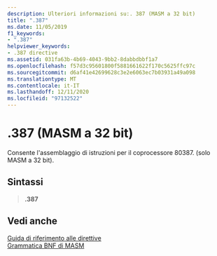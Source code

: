 ```yaml
---
description: Ulteriori informazioni su:. 387 (MASM a 32 bit)
title: ".387"
ms.date: 11/05/2019
f1_keywords:
- ".387"
helpviewer_keywords:
- .387 directive
ms.assetid: 031fa63b-4b69-4043-9bb2-8dabbdbbf1a7
ms.openlocfilehash: f57d3c95601800f5881661622f170c5625ffc97c
ms.sourcegitcommit: d6af41e42699628c3e2e6063ec7b03931a49a098
ms.translationtype: MT
ms.contentlocale: it-IT
ms.lasthandoff: 12/11/2020
ms.locfileid: "97132522"
---
```

# <a name="387-32-bit-masm"></a>.387 (MASM a 32 bit)

Consente l'assemblaggio di istruzioni per il coprocessore 80387. (solo MASM a 32 bit).

## <a name="syntax"></a>Sintassi

> **.387**

## <a name="see-also"></a>Vedi anche

[Guida di riferimento alle direttive](directives-reference.md)\
[Grammatica BNF di MASM](masm-bnf-grammar.md)
